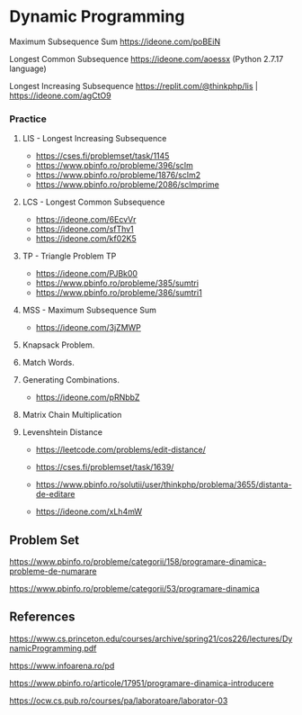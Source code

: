 # Dynamic Programming

Maximum Subsequence Sum https://ideone.com/poBEiN

Longest Common Subsequence https://ideone.com/aoessx (Python 2.7.17 language)

Longest Increasing Subsequence https://replit.com/@thinkphp/lis | https://ideone.com/agCtO9

### Practice

1. LIS - Longest Increasing Subsequence
   * https://cses.fi/problemset/task/1145
   * https://www.pbinfo.ro/probleme/396/sclm
   * https://www.pbinfo.ro/probleme/1876/sclm2
   * https://www.pbinfo.ro/probleme/2086/sclmprime

2. LCS - Longest Common Subsequence
   * https://ideone.com/6EcvVr
   * https://ideone.com/sfThv1
   * https://ideone.com/kf02K5
   
3. TP - Triangle Problem TP
   * https://ideone.com/PJBk00
   * https://www.pbinfo.ro/probleme/385/sumtri
   * https://www.pbinfo.ro/probleme/386/sumtri1
   
   
4. MSS - Maximum Subsequence Sum
   * https://ideone.com/3jZMWP
   
5. Knapsack Problem.

6. Match Words.

7. Generating Combinations.
   * https://ideone.com/pRNbbZ
   
8. Matrix Chain Multiplication

9. Levenshtein Distance
   * https://leetcode.com/problems/edit-distance/
   * https://cses.fi/problemset/task/1639/
   * https://www.pbinfo.ro/solutii/user/thinkphp/problema/3655/distanta-de-editare

    * https://ideone.com/xLh4mW

## Problem Set

https://www.pbinfo.ro/probleme/categorii/158/programare-dinamica-probleme-de-numarare

https://www.pbinfo.ro/probleme/categorii/53/programare-dinamica

## References

https://www.cs.princeton.edu/courses/archive/spring21/cos226/lectures/DynamicProgramming.pdf

https://www.infoarena.ro/pd

https://www.pbinfo.ro/articole/17951/programare-dinamica-introducere

https://ocw.cs.pub.ro/courses/pa/laboratoare/laborator-03

